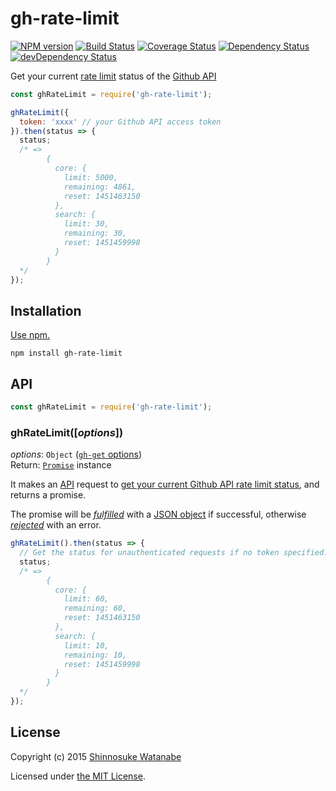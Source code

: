 # gh-rate-limit

[![NPM version](https://img.shields.io/npm/v/gh-rate-limit.svg)](https://www.npmjs.com/package/gh-rate-limit)
[![Build Status](https://travis-ci.org/shinnn/gh-rate-limit.svg?branch=master)](https://travis-ci.org/shinnn/gh-rate-limit)
[![Coverage Status](https://img.shields.io/coveralls/shinnn/gh-rate-limit.svg)](https://coveralls.io/github/shinnn/gh-rate-limit)
[![Dependency Status](https://david-dm.org/shinnn/gh-rate-limit.svg)](https://david-dm.org/shinnn/gh-rate-limit)
[![devDependency Status](https://david-dm.org/shinnn/gh-rate-limit/dev-status.svg)](https://david-dm.org/shinnn/gh-rate-limit#info=devDependencies)

Get your current [rate limit](https://developer.github.com/v3/#rate-limiting) status of the [Github API](https://developer.github.com/v3/#overview)

```javascript
const ghRateLimit = require('gh-rate-limit');

ghRateLimit({
  token: 'xxxx' // your Github API access token
}).then(status => {
  status;
  /* =>
        {
          core: {
            limit: 5000,
            remaining: 4861,
            reset: 1451463150
          },
          search: {
            limit: 30,
            remaining: 30,
            reset: 1451459998
          }
        }
  */
});
```

## Installation

[Use npm.](https://docs.npmjs.com/cli/install)

```
npm install gh-rate-limit
```

## API

```javascript
const ghRateLimit = require('gh-rate-limit');
```

### ghRateLimit([*options*])

*options*: `Object` ([`gh-get` options](https://github.com/shinnn/gh-get#options))  
Return: [`Promise`](http://www.ecma-international.org/ecma-262/6.0/#sec-promise-constructor) instance

It makes an [API](https://developer.github.com/v3/) request to [get your current Github API rate limit status](https://developer.github.com/v3/gists/#unstar-a-gist), and returns a promise.

The promise will be [*fulfilled*](https://promisesaplus.com/#point-26) with a [JSON object](https://developer.github.com/v3/rate_limit/#response) if successful, otherwise [*rejected*](https://promisesaplus.com/#point-30) with an error.

```javascript
ghRateLimit().then(status => {
  // Get the status for unauthenticated requests if no token specified.
  status;
  /* =>
        {
          core: {
            limit: 60,
            remaining: 60,
            reset: 1451463150
          },
          search: {
            limit: 10,
            remaining: 10,
            reset: 1451459998
          }
        }
  */
});
```

## License

Copyright (c) 2015 [Shinnosuke Watanabe](https://github.com/shinnn)

Licensed under [the MIT License](./LICENSE).
